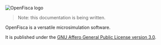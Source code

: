 ![OpenFisca logo](http://www.openfisca.fr/hotlinks/logo-openfisca.svg)

> Note: this documentation is being written.

OpenFisca is a versatile microsimulation software.

It is published under the [GNU Affero General Public License version 3.0](http://www.gnu.org/licenses/agpl-3.0.html).

